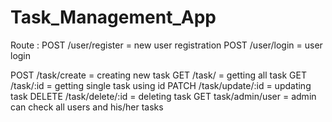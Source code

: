# Task_Management_App

Route :
POST  /user/register = new user registration
POST  /user/login = user login

POST  /task/create = creating new task
GET   /task/     = getting all task
GET   /task/:id  =  getting single task using id 
PATCH /task/update/:id  = updating task
DELETE /task/delete/:id = deleting task
GET   task/admin/user = admin can check all users and his/her tasks